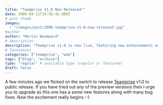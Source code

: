 ```yaml
---
title: "Teamprise V1.0 Now Released!"
date: 2006-04-11T19:56:42.000Z
# post thumb
images:
  - "/images/post/2006-teamprise-v1-0-now-released.jpg"
#author
author: "Martin Woodward"
# description
description: "Teamprise v1.0 is now live, featuring new enhancements and numerous bug fixes—get ready to upgrade and explore!"
# Taxonomies
categories: ["teamprise", "web"]
tags: ["blog", "archive"]
type: "regular" # available type (regular or featured)
draft: false
---
```


A few minutes ago we flicked on the switch to release [Teamprise](http://www.teamprise.com/) v1.0 to public release. If you have tried out any of the preview versions then I urge you to upgrade as this one has a some new features along with many bug fixes. Now the excitement really begins :-)
